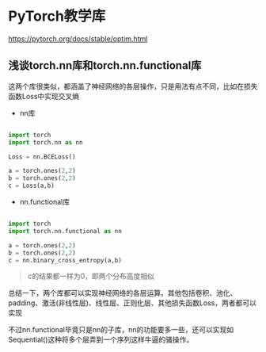 # PyTorch教学库


https://pytorch.org/docs/stable/optim.html


## 浅谈torch.nn库和torch.nn.functional库

这两个库很类似，都涵盖了神经网络的各层操作，只是用法有点不同，比如在损失函数Loss中实现交叉熵

- nn库
```py

import torch
import torch.nn as nn

Loss = nn.BCELoss()

a = torch.ones(2,2)
b = torch.ones(2,2)
c = Loss(a,b)

```

- nn.functional库

```py

import torch
import torch.nn.functional as nn

a = torch.ones(2,2)
b = torch.ones(2,2)
c = nn.binary_cross_entropy(a,b)

```

>c的结果都一样为0，即两个分布高度相似

总结一下，两个库都可以实现神经网络的各层运算。其他包括卷积、池化、padding、激活(非线性层)、线性层、正则化层、其他损失函数Loss，两者都可以实现

不过nn.functional毕竟只是nn的子库，nn的功能要多一些，还可以实现如Sequential()这种将多个层弄到一个序列这样牛逼的骚操作。
